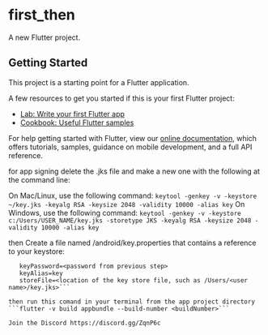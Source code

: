 # first_then

A new Flutter project.

## Getting Started

This project is a starting point for a Flutter application.

A few resources to get you started if this is your first Flutter project:

- [Lab: Write your first Flutter app](https://flutter.dev/docs/get-started/codelab)
- [Cookbook: Useful Flutter samples](https://flutter.dev/docs/cookbook)

For help getting started with Flutter, view our
[online documentation](https://flutter.dev/docs), which offers tutorials,
samples, guidance on mobile development, and a full API reference.

for app signing delete the .jks file and make a new one with the following at the command line:

On Mac/Linux, use the following command:
```keytool -genkey -v -keystore ~/key.jks -keyalg RSA -keysize 2048 -validity 10000 -alias key```
On Windows, use the following command:
```keytool -genkey -v -keystore c:/Users/USER_NAME/key.jks -storetype JKS -keyalg RSA -keysize 2048 -validity 10000 -alias key```

then Create a file named <app dir>/android/key.properties that contains a reference to your keystore:

```storePassword=<password from previous step>
   keyPassword=<password from previous step>
   keyAlias=key
   storeFile=<location of the key store file, such as /Users/<user name>/key.jks>```

then run this comand in your terminal from the app project directory
```flutter -v build appbundle --build-number <buildNumber>```

Join the Discord https://discord.gg/ZqnP6c